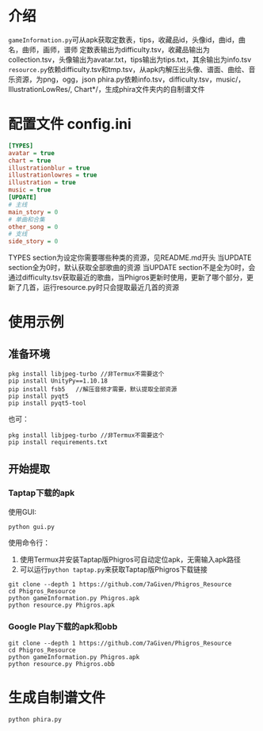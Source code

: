 # 介绍
`gameInformation.py`可从apk获取定数表，tips，收藏品id，头像id，曲id，曲名，曲师，画师，谱师
定数表输出为difficulty.tsv，收藏品输出为collection.tsv，头像输出为avatar.txt，tips输出为tips.txt，其余输出为info.tsv
`resource.py`依赖difficulty.tsv和tmp.tsv，从apk内解压出头像、谱面、曲绘、音乐资源，为png，ogg，json
phira.py依赖info.tsv，difficulty.tsv，music/，IllustrationLowRes/, Chart*/，生成phira文件夹内的自制谱文件
# 配置文件 config.ini
```ini
[TYPES]
avatar = true
chart = true
illustrationblur = true
illustrationlowres = true
illustration = true
music = true
[UPDATE]
# 主线
main_story = 0
# 单曲和合集
other_song = 0
# 支线
side_story = 0
```
TYPES section为设定你需要哪些种类的资源，见README.md开头
当UPDATE section全为0时，默认获取全部歌曲的资源
当UPDATE section不是全为0时，会通过difficulty.tsv获取最近的歌曲，当Phigros更新时使用，更新了哪个部分，更新了几首，运行resource.py时只会提取最近几首的资源
# 使用示例
## 准备环境
```shell
pkg install libjpeg-turbo //非Termux不需要这个
pip install UnityPy==1.10.18
pip install fsb5   //解压音频才需要，默认提取全部资源
pip install pyqt5
pip install pyqt5-tool
```
也可：
```
pkg install libjpeg-turbo //非Termux不需要这个
pip install requirements.txt
```
## 开始提取
### Taptap下载的apk
使用GUI:
```
python gui.py
```
使用命令行：
1. 使用Termux并安装Taptap版Phigros可自动定位apk，无需输入apk路径
2. 可以运行`python taptap.py`来获取Taptap版Phigros下载链接
```shell
git clone --depth 1 https://github.com/7aGiven/Phigros_Resource
cd Phigros_Resource
python gameInformation.py Phigros.apk
python resource.py Phigros.apk
```
### Google Play下载的apk和obb
```shell
git clone --depth 1 https://github.com/7aGiven/Phigros_Resource
cd Phigros_Resource
python gameInformation.py Phigros.apk
python resource.py Phigros.obb
```
# 生成自制谱文件
`python phira.py`

